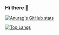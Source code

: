 ### Hi there 👋

<!--
**user-of-github/user-of-github** is a ✨ _special_ ✨ repository because its `README.md` (this file) appears on your GitHub profile.

Here are some ideas to get you started:

- 🔭 I’m currently working on ...
- 🌱 I’m currently learning ...
- 👯 I’m looking to collaborate on ...
- 🤔 I’m looking for help with ...
- 💬 Ask me about ...
- 📫 How to reach me: ...
- 😄 Pronouns: ...
- ⚡ Fun fact: ...
-->

[![Anurag's GitHub stats](https://github-readme-stats.vercel.app/api?username=user-of-github&count_private=true&show_icons=true&theme=graywhite)](https://github.com/anuraghazra/github-readme-stats)

[![Top Langs](https://github-readme-stats.vercel.app/api/top-langs/?username=user-of-github&count_private=true&hide=css,html)](https://github.com/anuraghazra/github-readme-stats)
